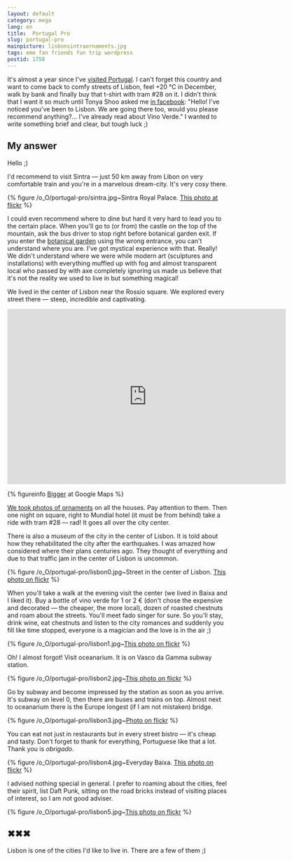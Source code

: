 ```yaml
---
layout: default
category: mega
lang: en
title:  Portugal Pro
slug: portugal-pro
mainpicture: lisbonsintraornaments.jpg
tags: emo fan friends fun trip wordpress 
postid: 1758
---
```



It's almost a year since I've <a href="/mega/boas-lisboa">visited Portugal</a>. I can't forget this country and want to come back to comfy streets of Lisbon, feel +20 °C in December, walk by bank and finally buy that t-shirt with tram #28 on it. I didn't think that I want it so much until Tonya Shoo asked me <a href="http://www.facebook.com/genn.osypenko/">in facebook</a>: "Hello! I've noticed you've been to Lisbon. We are going there too, would you please recommend anything?… I've already read about Vino Verde." I wanted to write something brief and clear, but tough luck ;)<!--more-->


## My answer

Hello ;)

I'd recommend to visit Sintra — just 50 km away from Libon on very comfortable train and you're in a marvelous dream-city. It's very cosy there.



{% figure /o_O/portugal-pro/sintra.jpg~Sintra Royal Palace. <a href="http://www.flickr.com/photos/genn-org/4053512278/">This photo at flickr</a> %}



I could even recommend where to dine but hard it very hard to lead you to the certain place. When you'll go to (or from) the castle on the top of the mountain, ask the bus driver to stop right before botanical garden exit. If you enter the <a href="http://www.flickr.com/photos/genn-org/tags/botanicalgarden/">botanical garden</a> using the wrong entrance, you can't understand where you are. I've got mystical experience with that. Really! We didn't understand where we were while modern art (sculptures and installations) with everything muffled up with fog and almost transparent local who passed by with axe completely ignoring us made us believe that it's not the reality we used to live in but something magical!

We lived in the center of Lisbon near the Rossio square. We explored every street there — steep, incredible and captivating.

<iframe width="636" height="400" frameborder="0" scrolling="no" marginheight="0" marginwidth="0" src="http://maps.google.com/maps?cbp=11,313.87,,0,10.12&amp;cbll=38.711868,-9.130938&amp;layer=c&amp;ie=UTF8&amp;panoid=jCYKYxGKjmvHFF3KBRP2JQ&amp;source=embed&amp;ll=38.710906,-9.130937&amp;spn=0.003349,0.006824&amp;z=17&amp;output=svembed"></iframe>


{% figureinfo <a href="http://maps.google.com/maps?cbp=11,313.87,,0,10.12&cbll=38.711820,-9.130950&ll=38.711820,-9.130950&layer=c">Bigger</a> at Google Maps %}



<a href="http://www.flickr.com/photos/genn-org/sets/72157616571451626/">We took photos of ornaments</a> on all the houses. Pay attention to them. Then one night on square, right to Mundial hotel (it must be from behind) take a ride with tram #28 — rad! It goes all over the city center.

There is also a museum of the city in the center of Lisbon. It is told about how they rehabilitated the city after the earthquakes. I was amazed how considered where their plans centuries ago. They thought of everything and due to that traffic jam in the center of Lisbon is uncommon.



{% figure /o_O/portugal-pro/lisbon0.jpg~Street in the center of Lisbon. <a href="http://www.flickr.com/photos/genn-org/3129800317/">This photo on flickr</a> %}



When you'll take a walk at the evening visit the center (we lived in Baixa and I liked it). Buy a bottle of vino verde for 1 or 2 € (don't chose the expensive and decorated — the cheaper, the more local), dozen of roasted chestnuts and roam about the streets. You'll meet fado singer for sure. So you'll stay, drink wine, eat chestnuts and listen to the city romances and suddenly you fill like time stopped, everyone is a magician and the love is in the air ;)



{% figure /o_O/portugal-pro/lisbon1.jpg~<a href="http://www.flickr.com/photos/genn-org/3129795551/">This photo on flickr</a> %}



Oh! I almost forgot! Visit oceanarium. It is on Vasco da Gamma subway station.



{% figure /o_O/portugal-pro/lisbon2.jpg~<a href="http://www.flickr.com/photos/genn-org/3129805521/in/set-72157616572570642/">This photo on flickr</a> %}



Go by subway and become impressed by the station as soon as you arrive. It's subway on level 0, then there are buses and trains on top. Almost next to oceanarium there is the Europe longest (if I am not mistaken) bridge. 



{% figure /o_O/portugal-pro/lisbon3.jpg~<a href="http://www.flickr.com/photos/genn-org/3129802427/in/set-72157616572570642/">Photo on flickr</a> %}



You can eat not just in restaurants but in every street bistro — it's cheap and tasty. Don't forget to thank for everything, Portuguese like that a lot. Thank you is <i>obrigado</i>.



{% figure /o_O/portugal-pro/lisbon4.jpg~Everyday Baixa. <a href="http://www.flickr.com/photos/genn-org/3130623302/in/set-72157616572570642/">This photo on flickr</a> %}



I advised nothing special in general. I prefer to roaming about the cities, feel their spirit, list Daft Punk, sitting on the road bricks instead of visiting places of interest, so I am not good adviser.



{% figure /o_O/portugal-pro/lisbon5.jpg~<a href="http://www.flickr.com/photos/genn-org/3129800975/in/set-72157616572570642/">This photo on flickr</a> %}





## ✖✖✖

Lisbon is one of the cities I'd like to live in. There are a few of them ;)
